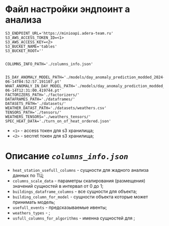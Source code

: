 # Файл настройки эндпоинт а анализа

```
S3_ENDPOINT_URL='https://minioapi.adera-team.ru'
S3_AWS_ACCESS_TOKEN_ID=<1>
S3_AWS_ACCESS_KEY=<2>
S3_BUCKET_NAME='tables'
S3_BUCKET_ROOT=''


COLUMNS_INFO_PATH='./columns_info.json'


IS_DAY_ANOMALY_MODEL_PATH='./models/day_anomaly_prediction_modded_2024-06-14T04:52:57.191107.pt'
WHAT_ANOMALY_IN_DAY_MODEL_PATH='./models/day_anomaly_prediction_modded_cluster_2024-06-14T12:31:00.419744.pt'
FACTORIZERS_PATH='./factorizers/'
DATAFRAMES_PATH='./dataframes/'
DATASETS_PATH='./datasets/'
WEATHER_DATAST_PATH='./datasets/weathers.csv'
TENSORS_PATH='./tensors/'
WEATHERS_TENSORS='./weathers_tensors/'
SPEC_HEAT_DATA='./turn_on_of_heat_ordered.json'
```

- `<1>` - access токен для s3 хранилища;
- `<2>` - secrret токен для s3 хранилища;

# Описание *`columns_info.json`*

- `heat_station_usefull_columns` - сущности для жадного анализа данных по ТЦ;
- `columns_scale_data` - параметры скалирования (размещения) значений сущностей в интервал от 0 до 1;
- `buildings_dataframe_columns` - все сущности для объекта;
- `building_column_for_model` - сущности объекта которые может принимать модель;
- `usefull_events` - предсказываемые ивенты;
- `weathers_types` - ;
- `usfull_columns_for_algorithms` - именна сущностей для ;